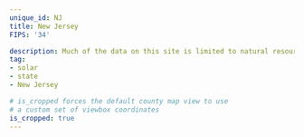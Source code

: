 ```yaml
---
unique_id: NJ
title: New Jersey
FIPS: '34'

description: Much of the data on this site is limited to natural resource extraction on federal land, which represents 3.7% of all land in New Jersey.
tag:
- solar
- state
- New Jersey

# is_cropped forces the default county map view to use
# a custom set of viewbox coordinates
is_cropped: true
---
```

